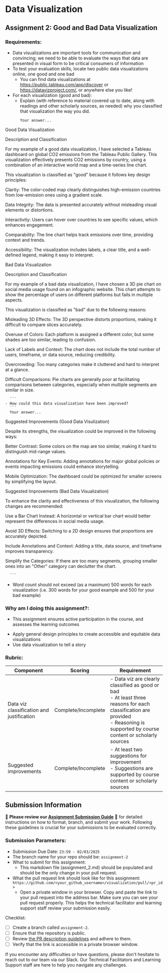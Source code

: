# Data Visualization

## Assignment 2: Good and Bad Data Visualization

### Requirements:

- Data visualizations are important tools for communication and convincing; we need to be able to evaluate the ways that data are presented in visual form to be critical consumers of information 
- To test your evaluation skills, locate two public data visualizations online, one good and one bad  
    - You can find data visualizations at https://public.tableau.com/app/discover or https://datavizproject.com/, or anywhere else you like! 
- For each visualization (good and bad):  
    - Explain (with reference to material covered up to date, along with readings and other scholarly sources, as needed) why you classified that visualization the way you did.
      ```
      Your answer...
Good Data Visualization

Description and Classification

For my example of a good data visualization, I have selected a Tableau dashboard on global CO2 emissions from the Tableau Public Gallery. This visualization effectively presents CO2 emissions by country, using a combination of an interactive world map and a time-series line chart.

This visualization is classified as "good" because it follows key design principles:

Clarity: The color-coded map clearly distinguishes high-emission countries from low-emission ones using a gradient scale.

Data Integrity: The data is presented accurately without misleading visual elements or distortions.

Interactivity: Users can hover over countries to see specific values, which enhances engagement.

Comparability: The line chart helps track emissions over time, providing context and trends.

Accessibility: The visualization includes labels, a clear title, and a well-defined legend, making it easy to interpret.



Bad Data Visualization

Description and Classification

For my example of a bad data visualization, I have chosen a 3D pie chart on social media usage found on an infographic website. This chart attempts to show the percentage of users on different platforms but fails in multiple aspects.

This visualization is classified as "bad" due to the following reasons:

Misleading 3D Effects: The 3D perspective distorts proportions, making it difficult to compare slices accurately.

Overuse of Colors: Each platform is assigned a different color, but some shades are too similar, leading to confusion.

Lack of Labels and Context: The chart does not include the total number of users, timeframe, or data source, reducing credibility.

Overcrowding: Too many categories make it cluttered and hard to interpret at a glance.

Difficult Comparisons: Pie charts are generally poor at facilitating comparisons between categories, especially when multiple segments are similar in size.








      ```
    - How could this data visualization have been improved?  
      ```
      Your answer...

Suggested Improvements (Good Data Visulization)

Despite its strengths, the visualization could be improved in the following ways:

Better Contrast: Some colors on the map are too similar, making it hard to distinguish mid-range values.

Annotations for Key Events: Adding annotations for major global policies or events impacting emissions could enhance storytelling.

Mobile Optimization: The dashboard could be optimized for smaller screens by simplifying the layout.

Suggested Improvements (Bad Data Visualization)

To enhance the clarity and effectiveness of this visualization, the following changes are recommended:

Use a Bar Chart Instead: A horizontal or vertical bar chart would better represent the differences in social media usage.

Avoid 3D Effects: Switching to a 2D design ensures that proportions are accurately depicted.

Include Annotations and Context: Adding a title, data source, and timeframe improves transparency.

Simplify the Categories: If there are too many segments, grouping smaller ones into an "Other" category can declutter the chart.





      
      ```
- Word count should not exceed (as a maximum) 500 words for each visualization (i.e. 
300 words for your good example and 500 for your bad example)

### Why am I doing this assignment?:

- This assignment ensures active participation in the course, and assesses the learning outcomes
* Apply general design principles to create accessible and equitable data visualizations
* Use data visualization to tell a story

### Rubric:

| Component               | Scoring   | Requirement                                                 |
|-------------------------|-----------|-------------------------------------------------------------|
| Data viz classification and justification | Complete/Incomplete | - Data viz are clearly classified as good or bad<br />- At least three reasons for each classification are provided<br />- Reasoning is supported by course content or scholarly sources |
| Suggested improvements  | Complete/Incomplete | - At least two suggestions for improvement<br />- Suggestions are supported by course content or scholarly sources |

## Submission Information

🚨 **Please review our [Assignment Submission Guide](https://github.com/UofT-DSI/onboarding/blob/main/onboarding_documents/submissions.md)** 🚨 for detailed instructions on how to format, branch, and submit your work. Following these guidelines is crucial for your submissions to be evaluated correctly.

### Submission Parameters:
* Submission Due Date: `23:59 - 02/03/2025`
* The branch name for your repo should be: `assignment-2`
* What to submit for this assignment:
    * This markdown file (assignment_2.md) should be populated and should be the only change in your pull request.
* What the pull request link should look like for this assignment: `https://github.com/<your_github_username>/visualization/pull/<pr_id>`
    * Open a private window in your browser. Copy and paste the link to your pull request into the address bar. Make sure you can see your pull request properly. This helps the technical facilitator and learning support staff review your submission easily.

Checklist:
- [ ] Create a branch called `assignment-2`.
- [ ] Ensure that the repository is public.
- [ ] Review [the PR description guidelines](https://github.com/UofT-DSI/onboarding/blob/main/onboarding_documents/submissions.md#guidelines-for-pull-request-descriptions) and adhere to them.
- [ ] Verify that the link is accessible in a private browser window.

If you encounter any difficulties or have questions, please don't hesitate to reach out to our team via our Slack. Our Technical Facilitators and Learning Support staff are here to help you navigate any challenges.

